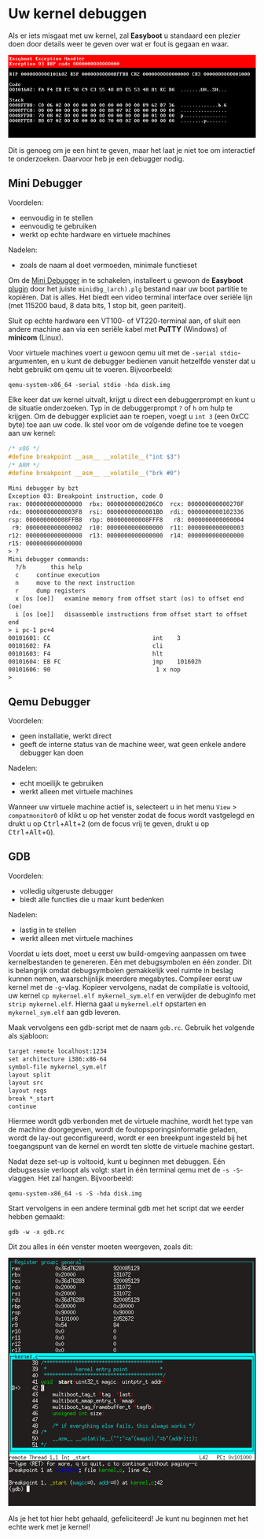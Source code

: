 Uw kernel debuggen
==================

Als er iets misgaat met uw kernel, zal **Easyboot** u standaard een plezier doen door details weer te geven over wat er fout is
gegaan en waar.

![](../exc.png)

Dit is genoeg om je een hint te geven, maar het laat je niet toe om interactief te onderzoeken. Daarvoor heb je een debugger nodig.

Mini Debugger
-------------

Voordelen:

- eenvoudig in te stellen
- eenvoudig te gebruiken
- werkt op echte hardware en virtuele machines

Nadelen:

- zoals de naam al doet vermoeden, minimale functieset

Om de [Mini Debugger](https://gitlab.com/bztsrc/minidbg) in te schakelen, installeert u gewoon de **Easyboot** [plugin](plugins.md)
door het juiste `minidbg_(arch).plg` bestand naar uw boot partitie te kopiëren. Dat is alles. Het biedt een video terminal interface
over seriële lijn (met 115200 baud, 8 data bits, 1 stop bit, geen pariteit).

Sluit op echte hardware een VT100- of VT220-terminal aan, of sluit een andere machine aan via een seriële kabel met **PuTTY**
(Windows) of **minicom** (Linux).

Voor virtuele machines voert u gewoon qemu uit met de `-serial stdio`-argumenten, en u kunt de debugger bedienen vanuit hetzelfde
venster dat u hebt gebruikt om qemu uit te voeren. Bijvoorbeeld:

```
qemu-system-x86_64 -serial stdio -hda disk.img
```

Elke keer dat uw kernel uitvalt, krijgt u direct een debuggerprompt en kunt u de situatie onderzoeken. Typ in de debuggerprompt `?`
of `h` om hulp te krijgen. Om de debugger expliciet aan te roepen, voegt u `int 3` (een 0xCC byte) toe aan uw code. Ik stel voor
om de volgende define toe te voegen aan uw kernel:

```c
/* x86 */
#define breakpoint __asm__ __volatile__("int $3")
/* ARM */
#define breakpoint __asm__ __volatile__("brk #0")
```

```
Mini debugger by bzt
Exception 03: Breakpoint instruction, code 0
rax: 0000000000000000  rbx: 00000000000206C0  rcx: 000000000000270F
rdx: 00000000000003F8  rsi: 00000000000001B0  rdi: 0000000000102336
rsp: 000000000008FFB8  rbp: 000000000008FFF8   r8: 0000000000000004
 r9: 0000000000000002  r10: 0000000000000000  r11: 0000000000000003
r12: 0000000000000000  r13: 0000000000000000  r14: 0000000000000000
r15: 0000000000000000
> ?
Mini debugger commands:
  ?/h		this help
  c		continue execution
  n		move to the next instruction
  r		dump registers
  x [os [oe]]	examine memory from offset start (os) to offset end (oe)
  i [os [oe]]	disassemble instructions from offset start to offset end
> i pc-1 pc+4
00101601: CC                             int	3
00101602: FA                             cli
00101603: F4                             hlt
00101604: EB FC                          jmp	101602h
00101606: 90                              1 x nop
>
```

Qemu Debugger
-------------

Voordelen:

- geen installatie, werkt direct
- geeft de interne status van de machine weer, wat geen enkele andere debugger kan doen

Nadelen:

- echt moeilijk te gebruiken
- werkt alleen met virtuele machines

Wanneer uw virtuele machine actief is, selecteert u in het menu `View` > `compatmonitor0` of klikt u op het venster zodat de focus
wordt vastgelegd en drukt u op <kbd>Ctrl</kbd>+<kbd>Alt</kbd>+<kbd>2</kbd> (om de focus vrij te geven, drukt u op
<kbd>Ctrl</kbd>+<kbd>Alt</kbd>+<kbd>G</kbd>).

GDB
---

Voordelen:

- volledig uitgeruste debugger
- biedt alle functies die u maar kunt bedenken

Nadelen:

- lastig in te stellen
- werkt alleen met virtuele machines

Voordat u iets doet, moet u eerst uw build-omgeving aanpassen om twee kernelbestanden te genereren. Eén met debugsymbolen en
één zonder. Dit is belangrijk omdat debugsymbolen gemakkelijk veel ruimte in beslag kunnen nemen, waarschijnlijk meerdere
megabytes. Compileer eerst uw kernel met de `-g`-vlag. Kopieer vervolgens, nadat de compilatie is voltooid, uw kernel
`cp mykernel.elf mykernel_sym.elf` en verwijder de debuginfo met `strip mykernel.elf`. Hierna gaat u `mykernel.elf` opstarten
en `mykernel_sym.elf` aan gdb leveren.

Maak vervolgens een gdb-script met de naam `gdb.rc`. Gebruik het volgende als sjabloon:

```
target remote localhost:1234
set architecture i386:x86-64
symbol-file mykernel_sym.elf
layout split
layout src
layout regs
break *_start
continue
```

Hiermee wordt gdb verbonden met de virtuele machine, wordt het type van de machine doorgegeven, wordt de foutopsporingsinformatie
geladen, wordt de lay-out geconfigureerd, wordt er een breekpunt ingesteld bij het toegangspunt van de kernel en wordt ten slotte
de virtuele machine gestart.

Nadat deze set-up is voltooid, kunt u beginnen met debuggen. Eén debugsessie verloopt als volgt: start in één terminal qemu met
de `-s -S`-vlaggen. Het zal hangen. Bijvoorbeeld:

```
qemu-system-x86_64 -s -S -hda disk.img
```

Start vervolgens in een andere terminal gdb met het script dat we eerder hebben gemaakt:

```
gdb -w -x gdb.rc
```

Dit zou alles in één venster moeten weergeven, zoals dit:

![](../gdb.png)

Als je het tot hier hebt gehaald, gefeliciteerd! Je kunt nu beginnen met het echte werk met je kernel!
